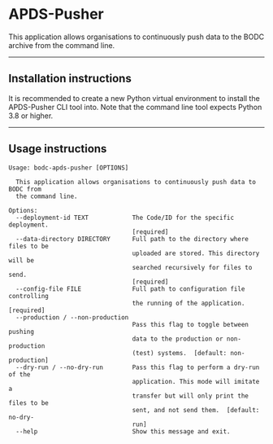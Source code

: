 # APDS-Pusher

This application allows organisations to continuously push data to the BODC archive from the command line.

-------

## Installation instructions

It is recommended to create a new Python virtual environment to install the APDS-Pusher CLI tool into. Note that the command line tool expects Python 3.8 or higher.

-------

## Usage instructions

[//]: # (This is output from the CLI --help command and should be kept up-to-date with that output)

```
Usage: bodc-apds-pusher [OPTIONS]

  This application allows organisations to continuously push data to BODC from
  the command line.

Options:
  --deployment-id TEXT            The Code/ID for the specific deployment.
                                  [required]
  --data-directory DIRECTORY      Full path to the directory where files to be
                                  uploaded are stored. This directory will be
                                  searched recursively for files to send.
                                  [required]
  --config-file FILE              Full path to configuration file controlling
                                  the running of the application.  [required]
  --production / --non-production
                                  Pass this flag to toggle between pushing
                                  data to the production or non-production
                                  (test) systems.  [default: non-production]
  --dry-run / --no-dry-run        Pass this flag to perform a dry-run of the
                                  application. This mode will imitate a
                                  transfer but will only print the files to be
                                  sent, and not send them.  [default: no-dry-
                                  run]
  --help                          Show this message and exit.
  ```
